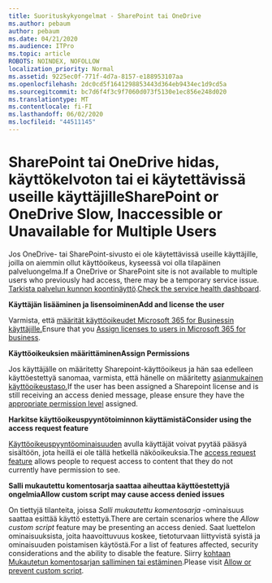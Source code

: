 ```yaml
---
title: Suorituskykyongelmat - SharePoint tai OneDrive
ms.author: pebaum
author: pebaum
ms.date: 04/21/2020
ms.audience: ITPro
ms.topic: article
ROBOTS: NOINDEX, NOFOLLOW
localization_priority: Normal
ms.assetid: 9225ec0f-771f-4d7a-8157-e188953107aa
ms.openlocfilehash: 2dc0cd5f1641298853443d364eb9434ec1d9cd5a
ms.sourcegitcommit: bc7d6f4f3c9f7060d073f5130e1ec856e248d020
ms.translationtype: MT
ms.contentlocale: fi-FI
ms.lasthandoff: 06/02/2020
ms.locfileid: "44511145"
---
```

# <a name="sharepoint-or-onedrive-slow-inaccessible-or-unavailable-for-multiple-users"></a><span data-ttu-id="e3ea2-102">SharePoint tai OneDrive hidas, käyttökelvoton tai ei käytettävissä useille käyttäjille</span><span class="sxs-lookup"><span data-stu-id="e3ea2-102">SharePoint or OneDrive Slow, Inaccessible or Unavailable for Multiple Users</span></span>

<span data-ttu-id="e3ea2-103">Jos OneDrive- tai SharePoint-sivusto ei ole käytettävissä useille käyttäjille, joilla on aiemmin ollut käyttöoikeus, kyseessä voi olla tilapäinen palveluongelma.</span><span class="sxs-lookup"><span data-stu-id="e3ea2-103">If a OneDrive or SharePoint site is not available to multiple users who previously had access, there may be a temporary service issue.</span></span> <span data-ttu-id="e3ea2-104">[Tarkista palvelun kunnon koontinäyttö](https://portal.office.com/adminportal/home#/servicehealth).</span><span class="sxs-lookup"><span data-stu-id="e3ea2-104">[Check the service health dashboard](https://portal.office.com/adminportal/home#/servicehealth).</span></span>

<span data-ttu-id="e3ea2-105">**Käyttäjän lisääminen ja lisensoiminen**</span><span class="sxs-lookup"><span data-stu-id="e3ea2-105">**Add and license the user**</span></span>

<span data-ttu-id="e3ea2-106">Varmista, että [määrität käyttöoikeudet Microsoft 365 for Businessin käyttäjille.](https://docs.microsoft.com/microsoft-365/admin/add-users/add-users)</span><span class="sxs-lookup"><span data-stu-id="e3ea2-106">Ensure that you [Assign licenses to users in Microsoft 365 for business](https://docs.microsoft.com/microsoft-365/admin/add-users/add-users).</span></span>


<span data-ttu-id="e3ea2-107">**Käyttöoikeuksien määrittäminen**</span><span class="sxs-lookup"><span data-stu-id="e3ea2-107">**Assign Permissions**</span></span>

<span data-ttu-id="e3ea2-108">Jos käyttäjälle on määritetty Sharepoint-käyttöoikeus ja hän saa edelleen käyttöestettyä sanomaa, varmista, että hänelle on määritetty [asianmukainen käyttöoikeustaso.](https://docs.microsoft.com/sharepoint/understanding-permission-levels)</span><span class="sxs-lookup"><span data-stu-id="e3ea2-108">If the user has been assigned a Sharepoint license and is still receiving an access denied message, please ensure they have the [appropriate permission level](https://docs.microsoft.com/sharepoint/understanding-permission-levels) assigned.</span></span>

<span data-ttu-id="e3ea2-109">**Harkitse käyttöoikeuspyyntötoiminnon käyttämistä**</span><span class="sxs-lookup"><span data-stu-id="e3ea2-109">**Consider using the access request feature**</span></span>

<span data-ttu-id="e3ea2-110">[Käyttöoikeuspyyntöominaisuuden](https://support.office.com/article/Set-up-and-manage-access-requests-94B26E0B-2822-49D4-929A-8455698654B3) avulla käyttäjät voivat pyytää pääsyä sisältöön, jota heillä ei ole tällä hetkellä näköoikeuksia.</span><span class="sxs-lookup"><span data-stu-id="e3ea2-110">The [access request feature](https://support.office.com/article/Set-up-and-manage-access-requests-94B26E0B-2822-49D4-929A-8455698654B3) allows people to request access to content that they do not currently have permission to see.</span></span>

<span data-ttu-id="e3ea2-111">**Salli mukautettu komentosarja saattaa aiheuttaa käyttöestettyjä ongelmia**</span><span class="sxs-lookup"><span data-stu-id="e3ea2-111">**Allow custom script may cause access denied issues**</span></span>

<span data-ttu-id="e3ea2-112">On tiettyjä tilanteita, joissa *Salli mukautettu komentosarja* -ominaisuus saattaa esittää käyttö estettyä.</span><span class="sxs-lookup"><span data-stu-id="e3ea2-112">There are certain scenarios where the *Allow custom script* feature may be presenting an access denied.</span></span> <span data-ttu-id="e3ea2-113">Saat luettelon ominaisuuksista, joita haavoittuvuus koskee, tietoturvaan liittyvistä syistä ja ominaisuuden poistamisen käytöstä.</span><span class="sxs-lookup"><span data-stu-id="e3ea2-113">For a list of features affected, security considerations and the ability to disable the feature.</span></span> <span data-ttu-id="e3ea2-114">Siirry [kohtaan Mukautetun komentosarjan salliminen tai estäminen](https://docs.microsoft.com/sharepoint/allow-or-prevent-custom-script).</span><span class="sxs-lookup"><span data-stu-id="e3ea2-114">Please visit [Allow or prevent custom script](https://docs.microsoft.com/sharepoint/allow-or-prevent-custom-script).</span></span>

